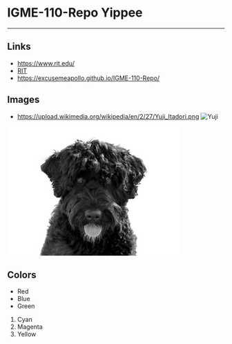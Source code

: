 # IGME-110-Repo Yippee

---

## Links
- https://www.rit.edu/
- [RIT](https://www.rit.edu/)
- https://excusemeapollo.github.io/IGME-110-Repo/
## Images
- https://upload.wikimedia.org/wikipedia/en/2/27/Yuji_Itadori.png
![Yuji](https://upload.wikimedia.org/wikipedia/en/2/27/Yuji_Itadori.png)

![Dog](md.images/cassie.jpg)
## Colors

- Red
- Blue
- Green

1. Cyan
2. Magenta
3. Yellow
